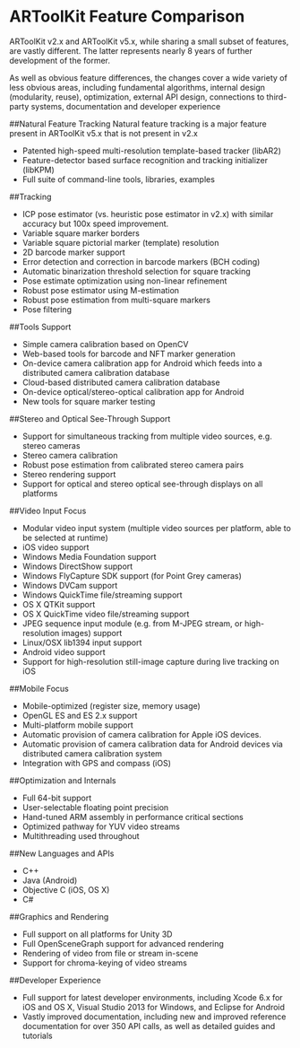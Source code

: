 # ARToolKit Feature Comparison
ARToolKit v2.x and ARToolKit v5.x, while sharing a small subset of features, are vastly different. The latter represents nearly 8 years of further development of the former.

As well as obvious feature differences, the changes cover a wide variety of less obvious areas, including fundamental algorithms, internal design (modularity, reuse), optimization, external API design, connections to third-party systems, documentation and developer experience

##Natural Feature Tracking
Natural feature tracking is a major feature present in ARToolKit v5.x that is not present in v2.x

* Patented high-speed multi-resolution template-based tracker (libAR2)
* Feature-detector based surface recognition and tracking initializer (libKPM)
* Full suite of command-line tools, libraries, examples

##Tracking
* ICP pose estimator (vs. heuristic pose estimator in v2.x) with similar accuracy but 100x speed improvement.
* Variable square marker borders
* Variable square pictorial marker (template) resolution
* 2D barcode marker support
* Error detection and correction in barcode markers (BCH coding)
* Automatic binarization threshold selection for square tracking
* Pose estimate optimization using non-linear refinement
* Robust pose estimator using M-estimation
* Robust pose estimation from multi-square markers
* Pose filtering

##Tools Support
* Simple camera calibration based on OpenCV
* Web-based tools for barcode and NFT marker generation
* On-device camera calibration app for Android which feeds into a distributed camera calibration database
* Cloud-based distributed camera calibration database
* On-device optical/stereo-optical calibration app for Android
* New tools for square marker testing

##Stereo and Optical See-Through Support
* Support for simultaneous tracking from multiple video sources, e.g. stereo cameras
* Stereo camera calibration
* Robust pose estimation from calibrated stereo camera pairs
* Stereo rendering support
* Support for optical and stereo optical see-through displays on all platforms

##Video Input Focus
* Modular video input system (multiple video sources per platform, able to be selected at runtime)
* iOS video support
* Windows Media Foundation support
* Windows DirectShow support
* Windows FlyCapture SDK support (for Point Grey cameras)
* Windows DVCam support
* Windows QuickTime file/streaming support
* OS X QTKit support
* OS X QuickTime video file/streaming support
* JPEG sequence input module (e.g. from M-JPEG stream, or high-resolution images) support
* Linux/OSX lib1394 input support
* Android video support
* Support for high-resolution still-image capture during live tracking on iOS

##Mobile Focus
* Mobile-optimized (register size, memory usage)
* OpenGL ES and ES 2.x support
* Multi-platform mobile support
* Automatic provision of camera calibration for Apple iOS devices.
* Automatic provision of camera calibration data for Android devices via distributed camera calibration system
* Integration with GPS and compass (iOS)

##Optimization and Internals
* Full 64-bit support
* User-selectable floating point precision
* Hand-tuned ARM assembly in performance critical sections
* Optimized pathway for YUV video streams
* Multithreading used throughout

##New Languages and APIs
* C++
* Java (Android)
* Objective C (iOS, OS X)
* C#

##Graphics and Rendering
* Full support on all platforms for Unity 3D
* Full OpenSceneGraph support for advanced rendering
* Rendering of video from file or stream in-scene
* Support for chroma-keying of video streams

##Developer Experience
* Full support for latest developer environments, including Xcode 6.x for iOS and OS X, Visual Studio 2013 for Windows, and Eclipse for Android
* Vastly improved documentation, including new and improved reference documentation for over 350 API calls, as well as detailed guides and tutorials
